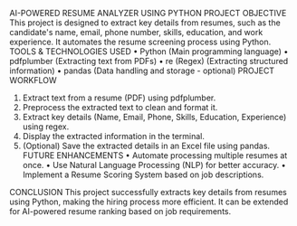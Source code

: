 AI-POWERED RESUME ANALYZER USING PYTHON
PROJECT OBJECTIVE
      This project is designed to extract key details from resumes, such as the candidate's name, email, phone number, skills, education, and work experience. It automates the resume screening process using Python.
TOOLS & TECHNOLOGIES USED
•	Python (Main programming language)
•	pdfplumber (Extracting text from PDFs)
•	re (Regex) (Extracting structured information)
•	pandas (Data handling and storage - optional)
PROJECT WORKFLOW
1.	Extract text from a resume (PDF) using pdfplumber.
2.	Preprocess the extracted text to clean and format it.
3.	Extract key details (Name, Email, Phone, Skills, Education, Experience) using regex.
4.	Display the extracted information in the terminal.
5.	(Optional) Save the extracted details in an Excel file using pandas.
FUTURE ENHANCEMENTS
•	Automate processing multiple resumes at once.
•	Use Natural Language Processing (NLP) for better accuracy.
•	Implement a Resume Scoring System based on job descriptions.

CONCLUSION
      This project successfully extracts key details from resumes using Python, making the hiring process more efficient. It can be extended for AI-powered resume ranking based on job requirements.

